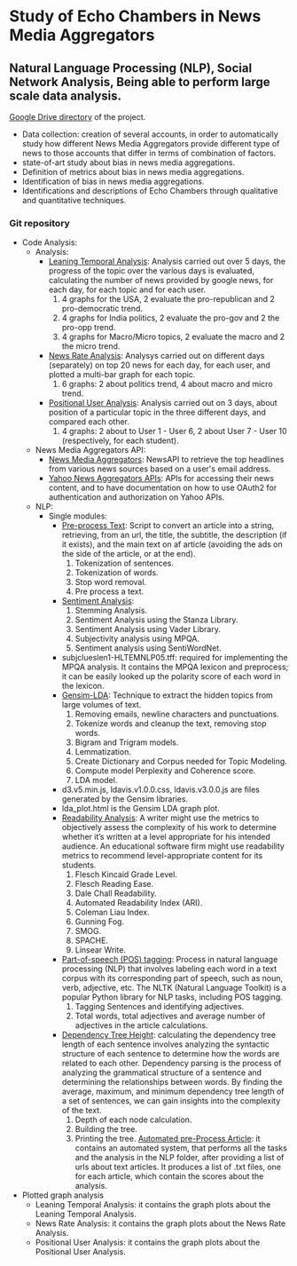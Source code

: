 # Study of Echo Chambers in News Media Aggregators

## Natural Language Processing (NLP), Social Network Analysis, Being able to perform large scale data analysis.

[Google Drive directory](https://drive.google.com/drive/folders/1RNXtjfaj7-E0-XlfuzSfTpAKPmExop3F/ "Project Directory") of the project.

- Data collection: creation of several accounts, in order to automatically study how different News Media Aggregators provide different type of news to those accounts that differ in terms of combination of factors.
- state-of-art study about bias in news media aggregations.
- Definition of metrics about bias in news media aggregations.
- Identification of bias in news media aggregations.
- Identifications and descriptions of Echo Chambers through qualitative and quantitative techniques.

### Git repository 

- Code Analysis:
  - Analysis:
    - [Leaning Temporal Analysis](https://github.com/ptrespidi/echo_chambers_intership/blob/main/Code%20analysis/Analysis/leaningTemporal_analysis.ipynb): Analysis carried out over 5 days, the progress of the topic over the various       days is evaluated, calculating the number of news provided by google news, for each day, for each topic       and for each user. 
      1. 4 graphs for the USA, 2 evaluate the pro-republican and 2 pro-democratic trend.
      2. 4 graphs for India politics, 2 evaluate the pro-gov and 2 the pro-opp trend.
      3. 4 graphs for Macro/Micro topics, 2 evaluate the macro and 2 the micro trend.
    - [News Rate Analysis](https://github.com/ptrespidi/echo_chambers_intership/blob/main/Code%20analysis/Analysis/newsRate_analysis.ipynb): Analysys carried out on different days (separately) on top 20 news for each   day, for each user, and plotted a multi-bar graph for each topic.
      1. 6 graphs: 2 about politics trend, 4 about macro and micro trend.
    - [Positional User Analysis](https://github.com/ptrespidi/echo_chambers_intership/blob/main/Code%20analysis/Analysis/positionalUser_analysis.ipynb): Analysis carried out on 3 days, about position of a particular topic in the three different days, and compared each other.
      1. 4 graphs: 2 about to User 1 - User 6, 2 about User 7 - User 10 (respectively, for each student).
  - News Media Aggregators API:
    - [News Media Aggregators](https://github.com/ptrespidi/echo_chambers_intership/blob/main/Code%20analysis/News%20Media%20Aggregators%20API/newsMediaAggregators.ipynb): NewsAPI to retrieve the top headlines from various news sources based on a user's email address.
    - [Yahoo News Aggregators APIs](https://github.com/ptrespidi/echo_chambers_intership/blob/main/Code%20analysis/News%20Media%20Aggregators%20API/yahooNewsAggregator.ipynb): APIs for accessing their news content, and to have documentation on how to use OAuth2 for authentication and authorization on Yahoo APIs.
  - NLP:
    - Single modules:
      - [Pre-process Text](https://github.com/ptrespidi/echo_chambers_intership/blob/main/Code%20analysis/NLP/Single%20modules/preProcess_text.ipynb): Script to convert an article into a string, retrieving, from an url, the title, the subtitle, the description (if it exists), and the main text on af article (avoiding the ads on the side of the article, or at the end).
        1. Tokenization of sentences.
        2. Tokenization of words.
        3. Stop word removal.
        4. Pre process a text.
      - [Sentiment Analysis](https://github.com/ptrespidi/echo_chambers_intership/blob/main/Code%20analysis/NLP/Single%20modules/sentiment_analysis.ipynb): 
        1. Stemming Analysis.
        2. Sentiment Analysis using the Stanza Library.
        3. Sentiment Analysis using Vader Library.
        4. Subjectivity analysis using MPQA.
        5. Sentiment analysis using SentiWordNet.
      - subjclueslen1-HLTEMNLP05.tff: required for implementing the MPQA analysis. It contains the MPQA lexicon and preprocess; it can be easily looked up the polarity score of each word in the lexicon. 
      - [Gensim-LDA](https://github.com/ptrespidi/echo_chambers_intership/blob/main/Code%20analysis/NLP/Single%20modules/Gensim-LDA.ipynb): Technique to extract the hidden topics from large volumes of text.
        1. Removing emails, newline characters and punctuations.
        2. Tokenize words and cleanup the text, removing stop words.
        3. Bigram and Trigram models.
        4. Lemmatization.
        5. Create Dictionary and Corpus needed for Topic Modeling.
        6. Compute model Perplexity and Coherence score.
        7. LDA model.
      - d3.v5.min.js, ldavis.v1.0.0.css, ldavis.v3.0.0.js are files generated by the Gensim libraries.
      - lda_plot.html is the Gensim LDA graph plot. 
      - [Readability Analysis](https://github.com/ptrespidi/echo_chambers_intership/blob/main/Code%20analysis/NLP/Single%20modules/readability_analysis.ipynb): A writer might use the metrics to objectively assess the complexity of his work to determine whether it’s written at a level appropriate for his intended audience. An educational software firm might use readability metrics to recommend level-appropriate content for its students.
        1. Flesch Kincaid Grade Level.
        2. Flesch Reading Ease.
        3. Dale Chall Readability.
        4. Automated Readability Index (ARI).
        5. Coleman Liau Index.
        6. Gunning Fog.
        7. SMOG.
        8. SPACHE.
        9. Linsear Write.
      - [Part-of-speech (POS) tagging](https://github.com/ptrespidi/echo_chambers_intership/blob/main/Code%20analysis/NLP/Single%20modules/posTagging_analysis.ipynb): Process in natural language processing (NLP) that involves labeling each word in a text corpus with its corresponding part of speech, such as noun, verb, adjective, etc. The NLTK (Natural Language Toolkit) is a popular Python library for NLP tasks, including POS tagging.
        1. Tagging Sentences and identifying adjectives.
        2. Total words, total adjectives and average number of adjectives in the article calculations.
      - [Dependency Tree Height](https://github.com/ptrespidi/echo_chambers_intership/blob/main/Code%20analysis/NLP/Single%20modules/dependencies_tree_height.ipynb): calculating the dependency tree length of each sentence involves analyzing the syntactic structure of each sentence to determine how the words are related to each other. Dependency parsing is the process of analyzing the grammatical structure of a sentence and determining the relationships between words. By finding the average, maximum, and minimum dependency tree length of a set of sentences, we can gain insights into the complexity of the text.
        1. Depth of each node calculation.
        2. Building the tree.
        3. Printing the tree.
    [Automated pre-Process Article](https://github.com/ptrespidi/echo_chambers_intership/blob/main/Code%20analysis/NLP/automated_preProcessArticle.ipynb): it contains an automated system, that performs all the tasks and the analysis in the NLP folder, after providing a list of urls about text articles. It produces a list of .txt files, one for each article, which contain the scores about the analysis. 
- Plotted graph analysis
  - Leaning Temporal Analysis: it contains the graph plots about the Leaning Temporal Analysis.
  - News Rate Analysis: it contains the graph plots about the News Rate Analysis.
  - Positional User Analysis: it contains the graph plots about the Positional User Analysis.

  


